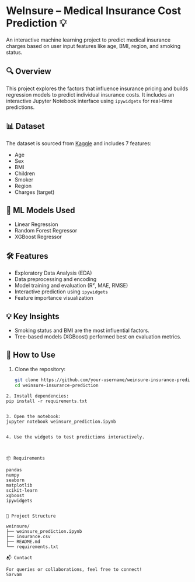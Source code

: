 # WeInsure – Medical Insurance Cost Prediction 💡

An interactive machine learning project to predict medical insurance charges based on user input features like age, BMI, region, and smoking status.

## 🔍 Overview
This project explores the factors that influence insurance pricing and builds regression models to predict individual insurance costs. It includes an interactive Jupyter Notebook interface using `ipywidgets` for real-time predictions.

## 📊 Dataset
The dataset is sourced from [Kaggle](https://www.kaggle.com/datasets/mirichoi0218/insurance) and includes 7 features:
- Age
- Sex
- BMI
- Children
- Smoker
- Region
- Charges (target)

## 🧠 ML Models Used
- Linear Regression
- Random Forest Regressor
- XGBoost Regressor

## 🛠️ Features
- Exploratory Data Analysis (EDA)
- Data preprocessing and encoding
- Model training and evaluation (R², MAE, RMSE)
- Interactive prediction using `ipywidgets`
- Feature importance visualization

## 💡 Key Insights
- Smoking status and BMI are the most influential factors.
- Tree-based models (XGBoost) performed best on evaluation metrics.

## 🚀 How to Use
1. Clone the repository:
   ```bash
   git clone https://github.com/your-username/weinsure-insurance-prediction.git
   cd weinsure-insurance-prediction
```
2. Install dependencies:
pip install -r requirements.txt


3. Open the notebook:
jupyter notebook weinsure_prediction.ipynb


4. Use the widgets to test predictions interactively.



📦 Requirements

pandas
numpy
seaborn
matplotlib
scikit-learn
xgboost
ipywidgets


📁 Project Structure

weinsure/
├── weinsure_prediction.ipynb
├── insurance.csv
├── README.md
└── requirements.txt

📬 Contact

For queries or collaborations, feel free to connect!
Sarvam